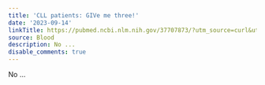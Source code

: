 ```yaml
---
title: 'CLL patients: GIVe me three!'
date: '2023-09-14'
linkTitle: https://pubmed.ncbi.nlm.nih.gov/37707873/?utm_source=curl&utm_medium=rss&utm_campaign=journals&utm_content=7603509&fc=None&ff=20230915181147&v=2.17.9.post6+86293ac
source: Blood
description: No ...
disable_comments: true
---
```

No ...